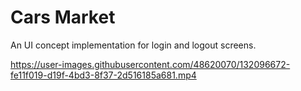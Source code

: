 # Cars Market
An UI concept implementation for login and logout screens.




https://user-images.githubusercontent.com/48620070/132096672-fe11f019-d19f-4bd3-8f37-2d516185a681.mp4


